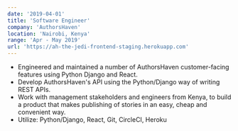 ```yaml
---
date: '2019-04-01'
title: 'Software Engineer'
company: 'AuthorsHaven'
location: 'Nairobi, Kenya'
range: 'Apr - May 2019'
url: 'https://ah-the-jedi-frontend-staging.herokuapp.com'
---
```


- Engineered and maintained a number of AuthorsHaven customer-facing features using Python Django and React.
- Develop AuthorsHaven's API using the Python/Django way of writing REST APIs.
- Work with management stakeholders and engineers from Kenya, to build a product that makes publishing of stories in an easy, cheap and convenient way.
- Utilize: Python/Django, React, Git, CircleCI, Heroku
